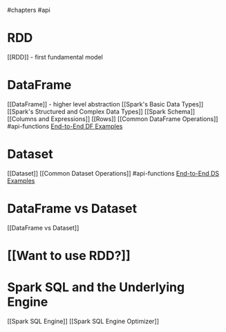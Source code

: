 #chapters 
#api 

# RDD
[[RDD]] - first fundamental model

# DataFrame
[[DataFrame]] - higher level abstraction
[[Spark's Basic Data Types]]
[[Spark's Structured and Complex Data Types]]
[[Spark Schema]]
[[Columns and Expressions]]
[[Rows]]
[[Common DataFrame Operations]]
#api-functions 
[End-to-End DF Examples](https://github.com/databricks/LearningSparkV2)

# Dataset
[[Dataset]]
[[Common Dataset Operations]]
#api-functions 
[End-to-End DS Examples](https://github.com/databricks/LearningSparkV2/)

# DataFrame vs Dataset
[[DataFrame vs Dataset]]

# [[Want to use RDD?]]

# Spark SQL and the Underlying Engine
[[Spark SQL Engine]]
[[Spark SQL Engine Optimizer]]